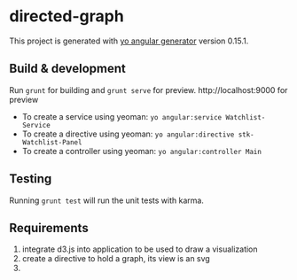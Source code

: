 # directed-graph

This project is generated with [yo angular generator](https://github.com/yeoman/generator-angular)
version 0.15.1.

## Build & development

Run `grunt` for building and `grunt serve` for preview. http://localhost:9000 for preview

* To create a service using yeoman: `yo angular:service Watchlist-Service`
* To create a directive using yeoman: `yo angular:directive stk-Watchlist-Panel`
* To create a controller using yeoman: `yo angular:controller Main`

## Testing

Running `grunt test` will run the unit tests with karma.


## Requirements

1. integrate d3.js into application to be used to draw a visualization
2. create a directive to hold a graph, its view is an svg
3. 
